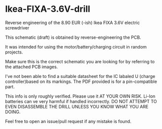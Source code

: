 # Ikea-FIXA-3.6V-drill
Reverse engineering of the 8.90 EUR (-ish) Ikea FIXA 3.6V electric screwdriver

This schematic (draft) is obtained by reverse-engineering the PCB.

It was intended for using the motor/battery/charging circuit in random projects.

Make sure this is the correct schematic you are looking for by referring to the attached PCB images.

I've not been able to find a suitable datasheet for the IC labaled U (charge controller)based on its markings. The PDF provided is for a pin-compatible part.

This info is only roughly verified. Please use it AT YOUR OWN RISK. Li-Ion batteries can ve very harmful if handled incorrectly. DO NOT ATTEMPT TO EVEN DISASSEMBLE THE DRILL UNLESS YOU KNOW WHAT YOU ARE DOING.

Feel free to open an issue/pull request if any mistake is found. 

